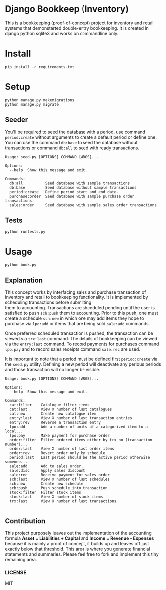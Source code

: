 Django Bookkeep (Inventory)
===

This is a bookkeeping (proof-of-concept) project for inventory and retail systems that demonstarted 
double-entry bookkeeping. It is created in django python sqlite3 and works on commandline only.

# Install

```
pip install -r requirements.txt
```

# Setup

```
python manage.py makemigrations
python manage.py migrate
```

## Seeder

You'll be required to seed the database with a period, use command `period:create` without arguments
to create a default period or define one. You can use the command `db:base` to seed the database
without transactions or command `db:all` to seed with ready transactions.

```
Usage: seed.py [OPTIONS] COMMAND [ARGS]...

Options:
  --help  Show this message and exit.

Commands:
  db:all          Seed database with sample transactions
  db:base         Seed database without sample transactions
  period:create   Define period start and end date.
  purchase:order  Seed database with sample purchase order transactions
  sales:order     Seed database with sample sales order transactions
```

## Tests

```
python runtests.py
```

# Usage

```
python book.py
```

## Explanation

This concept works by interfacing sales and purchase transaction of inventory and retail 
to bookkeeping functionality. It is implemented by scheduling transactions before submitting  
them to accounting. Transactions are shceduled pending until the user is satisfied to push 
`sch:push` them to accounting. Prior to this push, one must create a schedule `sch:new` in 
which one may add items they hope to purchase via `lpo:add` or items that are being sold 
`sale:add` commands.

Once preferred scheduled transaction is pushed, the transaction can be viewed via `trx:last`
command. The details of bookkeeping can be viewed via the `entry:last` command. To record payments
for purchases command `lpo:pay` and to record sales receipts command `sale:rec` are used.

It is important to note that a period must be defined first `period:create` via the `seed.py`
utility. Defining a new period will deactivate any perious periods and those transaction will
no longer be visible.

```
Usage: book.py [OPTIONS] COMMAND [ARGS]...

Options:
  --help  Show this message and exit.

Commands:
  cat:filter    Catalogue filter items
  cat:last      View X number of last catalogues
  cat:new       Create new catalogue item
  entry:last    View X number of last transaction entries
  entry:rev     Reverse a transaction entry
  lpo:add       Add a number of units of a categorized item to a local...
  lpo:pay       Make payment for purchase order
  order:filter  Filter ordered items either by trx_no (transaction number)...
  order:last    View X number of last order items
  order:rev     Revert order only by schedule
  period:last   Last period should be the active period otherwise someone...
  sale:add      Add to sales order.
  sale:disc     Apply sales discount
  sale:rec      Receive payment for sales order
  sch:last      View X number of last schedules
  sch:new       Create new schedule
  sch:push      Push schedule into transaction
  stock:filter  Filter stock items
  stock:last    View X number of stock items
  trx:last      View X number of last transactions
                                                                                          
```

## Contribution

This project purposely leaves out the implementation of the accounting formula 
**Asset = Liabilities + Capital** and **Income = Revenue - Expenses** because it is mainly a proof of concept, it builds up and leaves off just exactly below that threshold. 
This area is where you generate financial statements and summaries. Please feel free to fork 
and implement this tiny remaining area.

### LICENSE

MIT